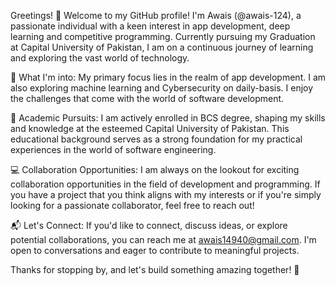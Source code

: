 Greetings! 👋
Welcome to my GitHub profile! I'm Awais (@awais-124), a passionate individual with a keen interest in app development, deep learning and competitive programming. Currently pursuing my Graduation at Capital University of Pakistan, I am on a continuous journey of learning and exploring the vast world of technology.

🚀 What I'm into:
My primary focus lies in the realm of app development. I am also exploring machine learning and Cybersecurity on daily-basis. I enjoy the challenges that come with the world of software development.

🌱 Academic Pursuits:
I am actively enrolled in BCS degree, shaping my skills and knowledge at the esteemed Capital University of Pakistan. This educational background serves as a strong foundation for my practical experiences in the world of software engineering.

💻 Collaboration Opportunities:
I am always on the lookout for exciting collaboration opportunities in the field of development and programming. If you have a project that you think aligns with my interests or if you're simply looking for a passionate collaborator, feel free to reach out!

📬 Let's Connect:
If you'd like to connect, discuss ideas, or explore potential collaborations, you can reach me at awais14940@gmail.com. I'm open to conversations and eager to contribute to meaningful projects.

Thanks for stopping by, and let's build something amazing together! 🌟

<!---
awais-124/awais-124 is a ✨ special ✨ repository because its `README.md` (this file) appears on your GitHub profile.
You can click the Preview link to take a look at your changes.
--->
